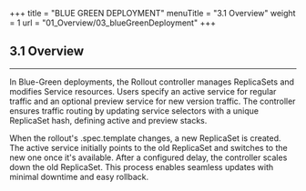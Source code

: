 +++
title = "BLUE GREEN DEPLOYMENT"
menuTitle = "3.1 Overview"
weight = 1
url = "01_Overview/03_blueGreenDeployment"
+++

## 3.1 Overview
-----

In Blue-Green deployments, the Rollout controller manages ReplicaSets and modifies Service resources. Users specify an active service for regular traffic and an optional preview service for new version traffic. The controller ensures traffic routing by updating service selectors with a unique ReplicaSet hash, defining active and preview stacks.

When the rollout's .spec.template changes, a new ReplicaSet is created. The active service initially points to the old ReplicaSet and switches to the new one once it's available. After a configured delay, the controller scales down the old ReplicaSet. This process enables seamless updates with minimal downtime and easy rollback.
